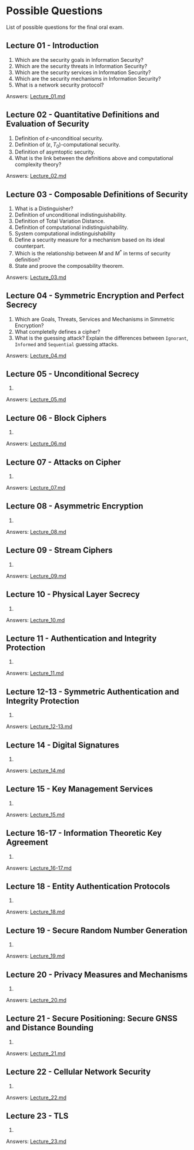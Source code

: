 # Possible Questions
List of possible questions for the final oral exam.

## Lecture 01 - Introduction
1. Which are the security goals in Information Security?
2. Which are the security threats in Information Security?
3. Which are the security services in Information Security?
4. Which are the security mechanisms in Information Security?
5. What is a network security protocol?

Answers: [Lecture_01.md](./Lecture_01/Lecture_01.md)

## Lecture 02 - Quantitative Definitions and Evaluation of Security
1. Definition of $\varepsilon$-unconditioal security.
2. Definition of $(\varepsilon, T_0)$-computational security.
3. Definition of asymtoptic security.
4. What is the link between the definitions above and computational complexity theory?

Answers: [Lecture_02.md](./Lecture_02/Lecture_02.md)

## Lecture 03 - Composable Definitions of Security
1. What is a Distinguisher?
2. Definition of unconditional indistinguishability.
3. Definition of Total Variation Distance.
4. Definition of computational indistinguishability.
5. System computational indistinguishability
6. Define a security measure for a mechanism based on its ideal counterpart.
7. Which is the relationship between $M$ and $M^*$ in terms of security definition?
8. State and proove the composability theorem.

Answers: [Lecture_03.md](./Lecture_03/Lecture_03.md)

## Lecture 04 - Symmetric Encryption and Perfect Secrecy
1. Which are Goals, Threats, Services and Mechanisms in Simmetric Encryption?
2. What completelly defines a cipher?
3. What is the guessing attack? Explain the differences between `Ignorant`, `Informed` and `Sequential` guessing attacks.

Answers: [Lecture_04.md](./Lecture_04/Lecture_04.md)

## Lecture 05 - Unconditional Secrecy
1. 

Answers: [Lecture_05.md](./Lecture_05/Lecture_05.md)

## Lecture 06 - Block Ciphers
1. 

Answers: [Lecture_06.md](./Lecture_06/Lecture_06.md)

## Lecture 07 - Attacks on Cipher
1. 

Answers: [Lecture_07.md](./Lecture_07/Lecture_07.md)

## Lecture 08 - Asymmetric Encryption
1. 

Answers: [Lecture_08.md](./Lecture_08/Lecture_08.md)

## Lecture 09 - Stream Ciphers
1. 

Answers: [Lecture_09.md](./Lecture_09/Lecture_09.md)

## Lecture 10 - Physical Layer Secrecy
1. 

Answers: [Lecture_10.md](./Lecture_10/Lecture_10.md)

## Lecture 11 - Authentication and Integrity Protection
1. 

Answers: [Lecture_11.md](./Lecture_11/Lecture_11.md)

## Lecture 12-13 - Symmetric Authentication and Integrity Protection
1. 

Answers: [Lecture_12-13.md](./Lecture_12-13/Lecture_12-13.md)

## Lecture 14 - Digital Signatures
1. 

Answers: [Lecture_14.md](./Lecture_14/Lecture_14.md)

## Lecture 15 - Key Management Services
1. 

Answers: [Lecture_15.md](./Lecture_15/Lecture_15.md)

## Lecture 16-17 - Information Theoretic Key Agreement
1. 

Answers: [Lecture_16-17.md](./Lecture_16-17/Lecture_16-17.md)

## Lecture 18 - Entity Authentication Protocols
1. 

Answers: [Lecture_18.md](./Lecture_18/Lecture_18.md)

## Lecture 19 - Secure Random Number Generation
1. 

Answers: [Lecture_19.md](./Lecture_19/Lecture_19.md)

## Lecture 20 - Privacy Measures and Mechanisms
1. 

Answers: [Lecture_20.md](./Lecture_20/Lecture_20.md)

## Lecture 21 - Secure Positioning: Secure GNSS and Distance Bounding
1. 

Answers: [Lecture_21.md](./Lecture_21/Lecture_21.md)

## Lecture 22 - Cellular Network Security
1. 

Answers: [Lecture_22.md](./Lecture_22/Lecture_22.md)

## Lecture 23 - TLS
1. 

Answers: [Lecture_23.md](./Lecture_23/Lecture_23.md)